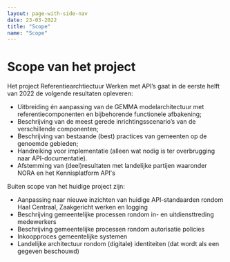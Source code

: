 ```yaml
---
layout: page-with-side-nav
date: 23-03-2022
title: "Scope"
name: "Scope"
---
```

# Scope van het project
Het project Referentiearchtiectuur Werken met API’s gaat in de eerste helft van 2022 de volgende resultaten opleveren:

* Uitbreiding én aanpassing van de GEMMA modelarchitectuur met referentiecomponenten en bijbehorende functionele afbakening;
* Beschrijving van de meest gerede inrichtingsscenario’s van de verschillende componenten;
* Beschrijving van bestaande (best) practices van gemeenten op de genoemde gebieden;
* Handreiking voor implementatie (alleen wat nodig is ter overbrugging naar API-documentatie).
* Afstemming van (deel)resultaten met landelijke partijen waaronder NORA en het Kennisplatform API's

Buiten scope van het huidige project zijn:

* Aanpassing naar nieuwe inzichten van huidige API-standaarden rondom Haal Centraal, Zaakgericht werken en logging
* Beschrijving gemeentelijke processen rondom in- en uitdiensttreding medewerkers
* Beschrijving gemeentelijke processen rondom autorisatie policies
* Inkoopproces gemeentelijke systemen
* Landelijke architectuur rondom (digitale) identiteiten (dat wordt als een gegeven beschouwd)
